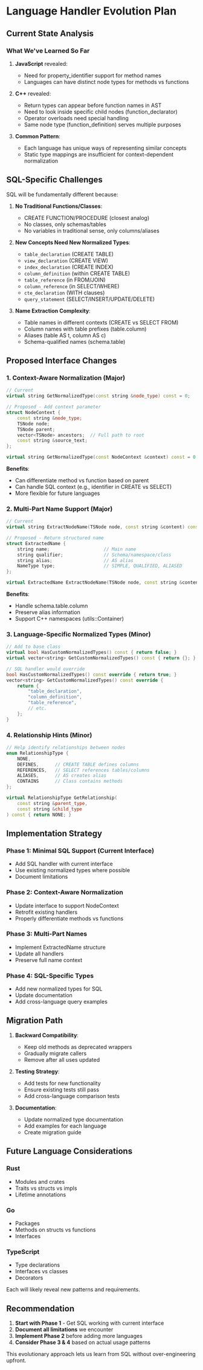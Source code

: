 # Language Handler Evolution Plan

## Current State Analysis

### What We've Learned So Far

1. **JavaScript** revealed:
   - Need for property_identifier support for method names
   - Languages can have distinct node types for methods vs functions

2. **C++** revealed:
   - Return types can appear before function names in AST
   - Need to look inside specific child nodes (function_declarator)
   - Operator overloads need special handling
   - Same node type (function_definition) serves multiple purposes

3. **Common Pattern**:
   - Each language has unique ways of representing similar concepts
   - Static type mappings are insufficient for context-dependent normalization

## SQL-Specific Challenges

SQL will be fundamentally different because:

1. **No Traditional Functions/Classes**:
   - CREATE FUNCTION/PROCEDURE (closest analog)
   - No classes, only schemas/tables
   - No variables in traditional sense, only columns/aliases

2. **New Concepts Need New Normalized Types**:
   - `table_declaration` (CREATE TABLE)
   - `view_declaration` (CREATE VIEW)
   - `index_declaration` (CREATE INDEX)
   - `column_definition` (within CREATE TABLE)
   - `table_reference` (in FROM/JOIN)
   - `column_reference` (in SELECT/WHERE)
   - `cte_declaration` (WITH clauses)
   - `query_statement` (SELECT/INSERT/UPDATE/DELETE)

3. **Name Extraction Complexity**:
   - Table names in different contexts (CREATE vs SELECT FROM)
   - Column names with table prefixes (table.column)
   - Aliases (table AS t, column AS c)
   - Schema-qualified names (schema.table)

## Proposed Interface Changes

### 1. Context-Aware Normalization (Major)

```cpp
// Current
virtual string GetNormalizedType(const string &node_type) const = 0;

// Proposed - Add context parameter
struct NodeContext {
    const string &node_type;
    TSNode node;
    TSNode parent;
    vector<TSNode> ancestors;  // Full path to root
    const string &source_text;
};

virtual string GetNormalizedType(const NodeContext &context) const = 0;
```

**Benefits**:
- Can differentiate method vs function based on parent
- Can handle SQL context (e.g., identifier in CREATE vs SELECT)
- More flexible for future languages

### 2. Multi-Part Name Support (Major)

```cpp
// Current
virtual string ExtractNodeName(TSNode node, const string &content) const = 0;

// Proposed - Return structured name
struct ExtractedName {
    string name;                    // Main name
    string qualifier;               // Schema/namespace/class
    string alias;                   // AS alias
    NameType type;                  // SIMPLE, QUALIFIED, ALIASED
};

virtual ExtractedName ExtractNodeName(TSNode node, const string &content) const = 0;
```

**Benefits**:
- Handle schema.table.column
- Preserve alias information
- Support C++ namespaces (utils::Container)

### 3. Language-Specific Normalized Types (Minor)

```cpp
// Add to base class
virtual bool HasCustomNormalizedTypes() const { return false; }
virtual vector<string> GetCustomNormalizedTypes() const { return {}; }

// SQL handler would override
bool HasCustomNormalizedTypes() const override { return true; }
vector<string> GetCustomNormalizedTypes() const override {
    return {
        "table_declaration",
        "column_definition",
        "table_reference",
        // etc.
    };
}
```

### 4. Relationship Hints (Minor)

```cpp
// Help identify relationships between nodes
enum RelationshipType {
    NONE,
    DEFINES,      // CREATE TABLE defines columns
    REFERENCES,   // SELECT references tables/columns
    ALIASES,      // AS creates alias
    CONTAINS      // Class contains methods
};

virtual RelationshipType GetRelationship(
    const string &parent_type, 
    const string &child_type
) const { return NONE; }
```

## Implementation Strategy

### Phase 1: Minimal SQL Support (Current Interface)
- Add SQL handler with current interface
- Use existing normalized types where possible
- Document limitations

### Phase 2: Context-Aware Normalization
- Update interface to support NodeContext
- Retrofit existing handlers
- Properly differentiate methods vs functions

### Phase 3: Multi-Part Names
- Implement ExtractedName structure
- Update all handlers
- Preserve full name context

### Phase 4: SQL-Specific Types
- Add new normalized types for SQL
- Update documentation
- Add cross-language query examples

## Migration Path

1. **Backward Compatibility**:
   - Keep old methods as deprecated wrappers
   - Gradually migrate callers
   - Remove after all uses updated

2. **Testing Strategy**:
   - Add tests for new functionality
   - Ensure existing tests still pass
   - Add cross-language comparison tests

3. **Documentation**:
   - Update normalized type documentation
   - Add examples for each language
   - Create migration guide

## Future Language Considerations

### Rust
- Modules and crates
- Traits vs structs vs impls
- Lifetime annotations

### Go
- Packages
- Methods on structs vs functions
- Interfaces

### TypeScript
- Type declarations
- Interfaces vs classes
- Decorators

Each will likely reveal new patterns and requirements.

## Recommendation

1. **Start with Phase 1** - Get SQL working with current interface
2. **Document all limitations** we encounter
3. **Implement Phase 2** before adding more languages
4. **Consider Phase 3 & 4** based on actual usage patterns

This evolutionary approach lets us learn from SQL without over-engineering upfront.